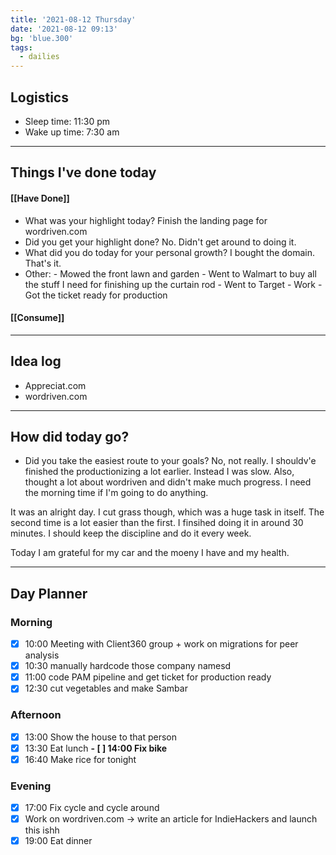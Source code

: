 ```yaml
---
title: '2021-08-12 Thursday'
date: '2021-08-12 09:13'
bg: 'blue.300'
tags:
  - dailies
---
```


## Logistics

- Sleep time: 11:30 pm
- Wake up time: 7:30 am

---

## Things I've done today

#### [[Have Done]]

- What was your highlight today? Finish the landing page for wordriven.com
- Did you get your highlight done? No. Didn't get around to doing it.
- What did you do today for your personal growth? I bought the domain. That's it.
- Other: - Mowed the front lawn and garden - Went to Walmart to buy all the stuff I need for finishing up the curtain rod - Went to Target - Work - Got the ticket ready for production

#### [[Consume]]

---

## Idea log

- Appreciat.com
- wordriven.com

---

## How did today go?

- Did you take the easiest route to your goals? No, not really. I shouldv'e finished the productionizing a lot earlier. Instead I was slow. Also, thought a lot about wordriven and didn't make much progress. I need the morning time if I'm going to do anything.

It was an alright day. I cut grass though, which was a huge task in itself. The second time is a lot easier than the first. I finsihed doing it in around 30 minutes. I should keep the discipline and do it every week.

Today I am grateful for my car and the moeny I have and my health.

---

## Day Planner

### Morning

- [x] 10:00 Meeting with Client360 group + work on migrations for peer analysis
- [x] 10:30 manually hardcode those company namesd
- [x] 11:00 code PAM pipeline and get ticket for production ready
- [x] 12:30 cut vegetables and make Sambar

### Afternoon

- [x] 13:00 Show the house to that person
- [x] 13:30 Eat lunch
      **- [ ] 14:00 Fix bike**
- [x] 16:40 Make rice for tonight

### Evening

- [x] 17:00 Fix cycle and cycle around
- [x] Work on wordriven.com -> write an article for IndieHackers and launch this ishh
- [x] 19:00 Eat dinner
